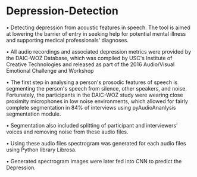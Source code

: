 # Depression-Detection
•	Detecting depression from acoustic features in speech. The tool is aimed at lowering the barrier of entry in seeking help for potential mental illness and supporting medical professionals' diagnoses.

•	All audio recordings and associated depression metrics were provided by the DAIC-WOZ Database, which was compiled by USC's Institute of Creative Technologies and released as part of the 2016 Audio/Visual Emotional Challenge and Workshop

•	The first step in analysing a person's prosodic features of speech is segmenting the person's speech from silence, other speakers, and noise. Fortunately, the participants in the DAIC-WOZ study were wearing close proximity microphones in low noise environments, which allowed for fairly complete segmentation in 84% of interviews using pyAudioAnanlysis segmentation module.

•	Segmentation also included splitting of participant and interviewers’ voices and removing noise from these audio files.

•	Using these audio files spectrogram was generated for each audio files using Python library Librosa.

•	Generated spectrogram images were later fed into CNN to predict the Depression.
